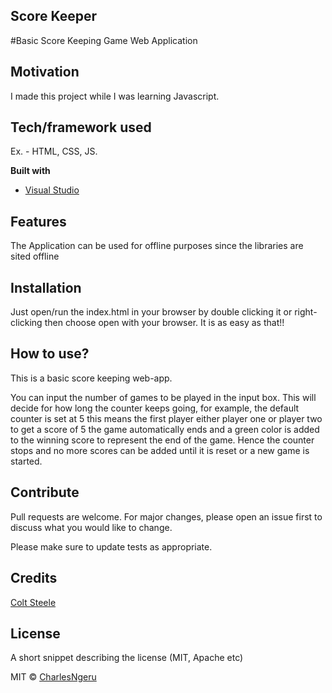 ## Score Keeper
#Basic Score Keeping Game Web Application

## Motivation
I made this project while I was learning Javascript.

## Tech/framework used
Ex. - HTML, CSS, JS.


<b>Built with</b>
- [Visual Studio](https://visualstudio.com)

## Features
The Application can be used for offline purposes since the libraries are sited offline

## Installation
Just open/run the index.html in your browser by double clicking it or right-clicking then choose open with your browser. It is as easy as that!!

## How to use?
This is a basic score keeping web-app.

You can input the number of games to be played in the input box. This will decide for how long the counter keeps going, for example, the default counter is set at 5 this means the first player either player one or player two to get a score of 5 the game automatically ends and a green color is added to the winning score to represent the end of the game. Hence the counter stops and no more scores can be added until it is reset or a new game is started.

## Contribute

Pull requests are welcome. For major changes, please open an issue first to discuss what you would like to change.

Please make sure to update tests as appropriate.

## Credits
[Colt Steele](https://github.com/Colt)

## License
A short snippet describing the license (MIT, Apache etc)

MIT © [CharlesNgeru](https://github.com/CharlesNgeru)
